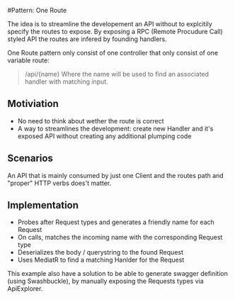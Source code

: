 #Pattern: One Route

The idea is to streamline the developement an API without to explcitily specify the routes to expose. 
By exposing a RPC (Remote Procudure Call) styled API the routes are infered by founding handlers.

One Route pattern only consist of one controller that only consist of one variable route:
> /api/{name}
Where the name will be used to find an associated handler with matching input.

## Motiviation
- No need to think about wether the route is correct
- A way to streamlines the development: create new Handler and it's exposed API without creating any additional plumping code

## Scenarios
An API that is mainly consumed by just one Client and the routes path and "proper" HTTP verbs does't matter.

## Implementation
- Probes after Request types and generates a friendly name for each Request
- On calls, matches the incoming name with the corresponding Request type
- Deserializes the body / querystring to the found Request
- Uses MediatR to find a matching Hanlder for the Request

This example also have a solution to be able to generate swagger definition (using Swashbuckle), by manually exposing the Requests types via ApiExplorer.